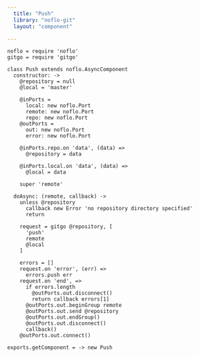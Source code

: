 ```yaml
---
  title: "Push"
  library: "noflo-git"
  layout: "component"

---
```


    noflo = require 'noflo'
    gitgo = require 'gitgo'
    
    class Push extends noflo.AsyncComponent
      constructor: ->
        @repository = null
        @local = 'master'
    
        @inPorts =
          local: new noflo.Port
          remote: new noflo.Port
          repo: new noflo.Port
        @outPorts =
          out: new noflo.Port
          error: new noflo.Port
    
        @inPorts.repo.on 'data', (data) =>
          @repository = data
    
        @inPorts.local.on 'data', (data) =>
          @local = data
    
        super 'remote'
    
      doAsync: (remote, callback) ->
        unless @repository
          callback new Error 'no repository directory specified'
          return
    
        request = gitgo @repository, [
          'push'
          remote
          @local
        ]
    
        errors = []
        request.on 'error', (err) =>
          errors.push err
        request.on 'end', =>
          if errors.length
            @outPorts.out.disconnect()
            return callback errors[1]
          @outPorts.out.beginGroup remote
          @outPorts.out.send @repository
          @outPorts.out.endGroup()
          @outPorts.out.disconnect()
          callback()
        @outPorts.out.connect()
    
    exports.getComponent = -> new Push
    
